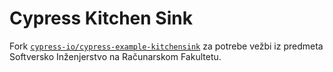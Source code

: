 # Cypress Kitchen Sink

Fork [`cypress-io/cypress-example-kitchensink`](https://github.com/cypress-io/cypress-example-kitchensink) za potrebe vežbi iz predmeta Softversko Inženjerstvo na Računarskom Fakultetu.
